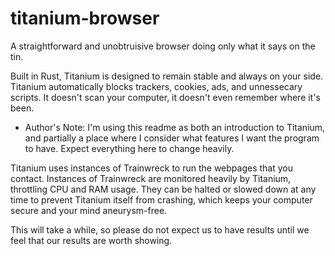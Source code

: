 # titanium-browser
A straightforward and unobtruisive browser doing only what it says on the tin.

Built in Rust, Titanium is designed to remain stable and always on your side. Titanium automatically blocks trackers, cookies, ads, and unnessecary scripts. It doesn't scan your computer, it doesn't even remember where it's been. 

- Author's Note: I'm using this readme as both an introduction to Titanium, and partially a place where I consider what features I want the program to have. Expect everything here to change heavily. 

Titanium uses instances of Trainwreck to run the webpages that you contact. Instances of Trainwreck are monitored heavily by Titanium, throttling CPU and RAM usage. They can be halted or slowed down at any time to prevent Titanium itself from crashing, which keeps your computer secure and your mind aneurysm-free.

This will take a while, so please do not expect us to have results until we feel that our results are worth showing. 
